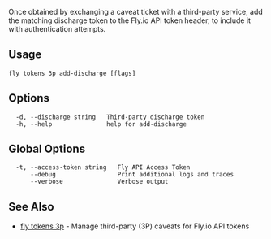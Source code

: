 Once obtained by exchanging a caveat ticket with a third-party service,
add the matching discharge token to the Fly.io API token header, to include it with
authentication attempts.

## Usage
~~~
fly tokens 3p add-discharge [flags]
~~~

## Options

~~~
  -d, --discharge string   Third-party discharge token
  -h, --help               help for add-discharge
~~~

## Global Options

~~~
  -t, --access-token string   Fly API Access Token
      --debug                 Print additional logs and traces
      --verbose               Verbose output
~~~

## See Also

* [fly tokens 3p](/docs/flyctl/fly-tokens-3p/)	 - Manage third-party (3P) caveats for Fly.io API tokens

